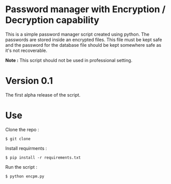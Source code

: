 # Password manager with Encryption / Decryption capability

This is a simple password manager script created using python. The passwords are stored inside an encrypted files. This file must be kept safe and the password for the database file should be kept somewhere safe as it's not recoverable.

**Note :** This script should not be used in professional setting.

# Version 0.1

The first alpha release of the script. 

# Use

Clone the repo :

    $ git clone 

Install requirments :

    $ pip install -r requirements.txt 

Run the script :
    
    $ python encpm.py
